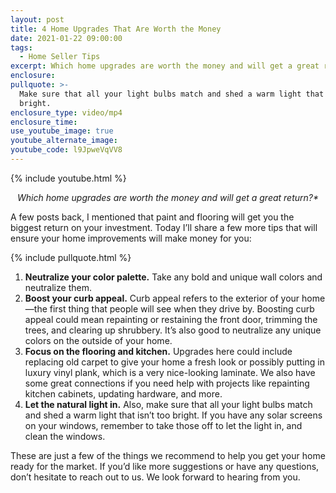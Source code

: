 ```yaml
---
layout: post
title: 4 Home Upgrades That Are Worth the Money
date: 2021-01-22 09:00:00
tags:
  - Home Seller Tips
excerpt: Which home upgrades are worth the money and will get a great return?
enclosure:
pullquote: >-
  Make sure that all your light bulbs match and shed a warm light that isn’t too
  bright.
enclosure_type: video/mp4
enclosure_time:
use_youtube_image: true
youtube_alternate_image:
youtube_code: l9JpweVqVV8
---
```


{% include youtube.html %}

<p style="text-align: center;"><em>Which home upgrades are worth the money and will get a great return?*</em></p>

A few posts back, I mentioned that paint and flooring will get you the biggest return on your investment. Today I’ll share a few more tips that will ensure your home improvements will make money for you:

{% include pullquote.html %}

1. **Neutralize your color palette.** Take any bold and unique wall colors and neutralize them.
2. **Boost your curb appeal.** Curb appeal refers to the exterior of your home—the first thing that people will see when they drive by. Boosting curb appeal could mean repainting or restaining the front door, trimming the trees, and clearing up shrubbery. It’s also good to neutralize any unique colors on the outside of your home.
3. **Focus on the flooring and kitchen.** Upgrades here could include replacing old carpet to give your home a fresh look or possibly putting in luxury vinyl plank, which is a very nice-looking laminate. We also have some great connections if you need help with projects like repainting kitchen cabinets, updating hardware, and more.
4. **Let the natural light in.** Also, make sure that all your light bulbs match and shed a warm light that isn’t too bright. If you have any solar screens on your windows, remember to take those off to let the light in, and clean the windows.

These are just a few of the things we recommend to help you get your home ready for the market. If you’d like more suggestions or have any questions, don’t hesitate to reach out to us. We look forward to hearing from you.
